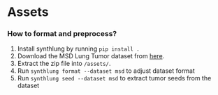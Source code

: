 # Assets

### How to format and preprocess?

1. Install synthlung by running `pip install .`
2. Download the MSD Lung Tumor dataset from [here](https://drive.google.com/drive/folders/1HqEgzS8BV2c7xYNrZdEAnrHk7osJJ--2).
3. Extract the zip file into `/assets/`.
4. Run `synthlung format --dataset msd` to adjust dataset format
5. Run `synthlung seed --dataset msd` to extract tumor seeds from the dataset
